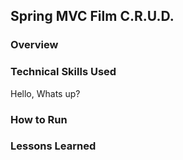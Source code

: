 ## Spring MVC Film C.R.U.D.

### Overview

### Technical Skills Used

Hello, Whats up?
###

### How to Run

### Lessons Learned
